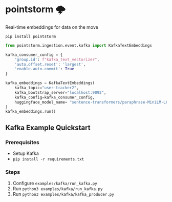 # pointstorm 🌩️

Real-time embeddings for data on the move

```shell
pip install pointstorm
```

```py
from pointstorm.ingestion.event.kafka import KafkaTextEmbeddings

kafka_consumer_config = {
    'group.id': f"kafka_text_vectorizer",
    'auto.offset.reset': 'largest',
    'enable.auto.commit': True
}

kafka_embeddings = KafkaTextEmbeddings(
    kafka_topic="user-tracker2",
    kafka_bootstrap_server="localhost:9092",
    kafka_config=kafka_consumer_config,
    huggingface_model_name= "sentence-transformers/paraphrase-MiniLM-L6-v2"
)
kafka_embeddings.run()
```

## Kafka Example Quickstart

### Prerequisites

- Setup Kafka
- `pip install -r requirements.txt`

### Steps

1. Configure `examples/kafka/run_kafka.py`
2. Run `python3 examples/kafka/run_kafka.py`
3. Run `python3 examples/kafka/kafka_producer.py`
